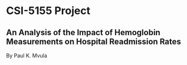 # CSI-5155 Project

## An Analysis of the Impact of Hemoglobin Measurements on Hospital Readmission Rates

By Paul K. Mvula
